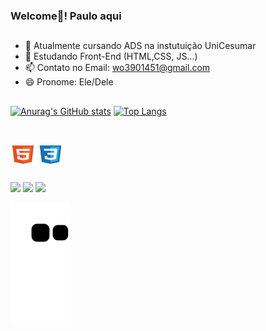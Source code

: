 ### Welcome🫡! Paulo aqui

##

- 🔭 Atualmente cursando ADS na instutuição UniCesumar
- 🌱 Estudando Front-End (HTML,CSS, JS...)
- 📫 Contato no Email: wo3901451@gmail.com
- 😄 Pronome: Ele/Dele

##

[![Anurag's GitHub stats](https://github-readme-stats.vercel.app/api?username=euphs&count_private=true&show_icons=true&theme=radical&bg_color=00000000&icon_color=EE82EE&border_radius=9.0&card_width=300)](https://github.com/phs/github-readme-stats)
[![Top Langs](https://github-readme-stats.vercel.app/api/top-langs/?username=euphs&layout=compact&langs_count=6&theme=radical&bg_color=00000000&border_radius=9.0&card_width=300)](https://github.com/euphs/github-readme-stats)

##

<div style="display: inline_block"><br>
  <img align="center" alt="Rafa-HTML" height="30" width="40" src="https://raw.githubusercontent.com/devicons/devicon/master/icons/html5/html5-original.svg">
  <img align="center" alt="Rafa-CSS" height="30" width="40" src="https://raw.githubusercontent.com/devicons/devicon/master/icons/css3/css3-original.svg">
</div>

##

<div>
  <a href="https://www.instagram.com/eu_phs/" target="_blank"><img src="https://img.shields.io/badge/-Instagram-%23E4405F?style=for-the-badge&logo=instagram&logoColor=white" target="_blank"></a> 
  <a href = "mailto:wo3901451@gmail.com"><img src="https://img.shields.io/badge/-Gmail-%23333?style=for-the-badge&logo=gmail&logoColor=white" target="_blank"></a>
  <a href="https://www.linkedin.com/in/paulo-santos-905884234/" target="_blank"><img src="https://img.shields.io/badge/-LinkedIn-%230077B5?style=for-the-badge&logo=linkedin&logoColor=white" target="_blank"></a> 
  
  ![Snake animation](https://github.com/euphs/euphs/blob/output/github-contribution-grid-snake.svg)
  
</div>
